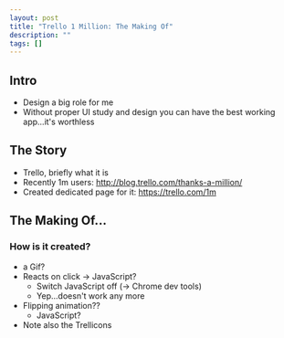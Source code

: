 ```yaml
---
layout: post
title: "Trello 1 Million: The Making Of"
description: ""
tags: []
---
```


## Intro

- Design a big role for me
- Without proper UI study and design you can have the best working app...it's worthless

## The Story

- Trello, briefly what it is
- Recently 1m users: http://blog.trello.com/thanks-a-million/
- Created dedicated page for it: https://trello.com/1m

## The Making Of...

### How is it created?

- a Gif?
- Reacts on click -> JavaScript?
    - Switch JavaScript off (-> Chrome dev tools)
    - Yep...doesn't work any more
- Flipping animation??
    - JavaScript?
- Note also the Trellicons
